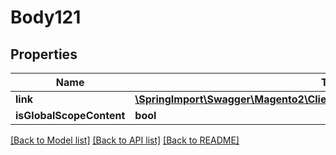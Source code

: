 # Body121

## Properties
Name | Type | Description | Notes
------------ | ------------- | ------------- | -------------
**link** | [**\SpringImport\Swagger\Magento2\Client\Model\DownloadableDataLinkInterface**](DownloadableDataLinkInterface.md) |  | 
**isGlobalScopeContent** | **bool** |  | [optional] 

[[Back to Model list]](../README.md#documentation-for-models) [[Back to API list]](../README.md#documentation-for-api-endpoints) [[Back to README]](../README.md)



